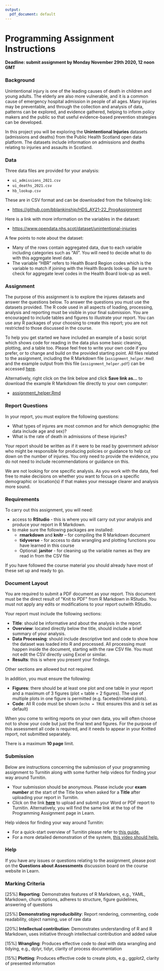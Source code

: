 ```yaml
---
output:
  pdf_document: default
---
```

# Programming Assignment Instructions

**Deadline: submit assignment by Monday November 29th 2020, 12 noon GMT**

### Background

Unintentional injury is one of the leading causes of death in children and young adults.  The elderly are also more vulnerable, and it is a common cause of emergency hospital admission in people of all ages.  Many injuries may be preventable, and through the collection and analysis of data, patterns can be explored, and evidence gathered, helping to inform policy makers and the public so that useful evidence-based prevention strategies can be developed.

In this project you will be exploring the **Unintentional Injuries** datasets (admissions and deaths) from the Public Health Scotland open data platform.  The datasets include information on admissions and deaths relating to injuries and assaults in Scotland.

### Data

Three data files are provided for your analysis: 

* `ui_admissions_2021.csv`
* `ui_deaths_2021.csv`
* `hb_lookup.csv`  

These are in CSV format and can be downloaded from the following link:

* https://github.com/bblankinship/HDS_AY21-22_ProgAssignment 

Here is a link with more information on the variables in the dataset:

* https://www.opendata.nhs.scot/dataset/unintentional-injuries

A few points to note about the dataset:

* Many of the rows contain aggregated data, due to each variable including categories such as “All”. You will need to decide what to do with this aggregate level data.
* The variable “HBR” refers to Health Board Region codes which is the variable to match if joining with the Health Boards look-up. Be sure to check for aggregate level codes in the Health Board look-up as well. 

### Assignment

The purpose of this assignment is to explore the injures datasets and answer the questions below.  To answer the questions you must use the datasets provided.  The R code used in all aspects of loading, processing, analysis and reporting must be visible in your final submission.  You are encouraged to include tables and figures to illustrate your report.  You can use any R packages of your choosing to create this report; you are not restricted to those discussed in the course.

To help you get started we have included an example of a basic script which shows code for reading in the data plus some basic cleaning, plotting, and a table too.  Please feel free to write your own code if you prefer, or to change and build on the provided starting point.  All files related to the assignment, including the R Markdown file (`assignment_helper.Rmd`) and the example output from this file (`assignment_helper.pdf`) can be accessed [here](https://github.com/bblankinship/HDS_AY21-22_ProgAssignment).  

Alternatively, right click on the link below and click **Save link as...** to download the example R Markdown file directly to your own computer:

* [assignment_helper.Rmd](https://github.com/bblankinship/HDS_AY21-22_ProgAssignment/blob/main/assignment_helper.Rmd)

### Report Questions

In your report, you must explore the following questions:

* What types of injures are most common and for which demographic (the data include age and sex)?
* What is the rate of death in admissions of these injuries?

Your report should be written as if it were to be read by government advisor who might be responsible for producing policies or guidance to help cut down on the number of injuries.  You only need to provide the evidence, you do not need to include recommendations or guidance on this.

We are not looking for one specific analysis.  As you work with the data, feel free to make decisions on whether you want to focus on a specific demographic or location(s) if that makes your message clearer and analysis more sound. 

### Requirements

To carry out this assignment, you will need:

* access to **RStudio** - this is where you will carry out your analysis and produce your report in R Markdown.
* to make sure the following packages are installed: 
    + **rmarkdown** and **knitr** – for compiling the R Markdown document
    + **tidyverse** - for access to data wrangling and plotting functions you have learned in this course
    + Optional: **janitor** - for cleaning up the variable names as they are read in from the CSV file
    
If you have followed the course material you should already have most of these set up and ready to go.

### Document Layout

You are required to submit a PDF document as your report. This document must be the direct result of "Knit to PDF" from R Markdown in RStudio. You must not apply any edits or modifications to your report outwith RStudio.

Your report must include the following sections:

* **Title**: should be informative and about the analysis in the report.
* **Overview**: located directly below the title, should include a brief summary of your analysis.
* **Data Processing**: should include descriptive text and code to show how the dataset was loaded into R and processed.  All processing must happen inside the document, starting with the raw CSV file. You must not edit the CSV directly using Excel or similar. 
* **Results**: this is where you present your findings.

Other sections are allowed but not required.

In addition, you must ensure the following:

* **Figures**: there should be at least one plot and one table in your report and a maximum of 3 figures (plot + table = 2 figures). The use of multiple plots in one figure is permitted (e.g. faceted/related plots).
* **Code**: All R code must be shown (`echo = TRUE` ensures this and is set as default) 

When you come to writing reports on your own data, you will often choose not to show your code but just the final text and figures. For the purpose of this assessment all code is required, and it needs to appear in your Knitted report, not submitted separately.

There is a maximum **10 page** limit. 

### Submission

Below are instructions concerning the submission of your programming assignment to Turnitin along with some further help videos for finding your way around Turnitin.

* Your submission should be anonymous. Please include your **exam number** at the start of the Title box when asked for a **Title** after uploading your report in Turnitin.
* Click on the link [**here**](https://www.learn.ed.ac.uk/webapps/turn-plgnhndl-BB5d1b15b77a8ac/links/submit.jsp?course_id=_86188_1&content_id=_6316104_1&orig_id=_6316104_1) to upload and submit your Word or PDF report to Turnitin.  Alternatively, you will find the same link at the top of the Programming Assignment page in Learn.

Help videos for finding your way around Turnitin:

* For a quick-start overview of Turnitin please refer to [this guide.](https://help.turnitin.com/feedback-studio/turnitin-website/student/quickstart.htm)
* For a more detailed demonstration of the system, [this video should help.](https://media.ed.ac.uk/media/Turnitin%20Assignment%20Submission/1_bm0ygpjb)

### Help

If you have any issues or questions relating to the assignment, please post on the **Questions about Assessments** discussion board on the course website in Learn.

### Marking Criteria

[25%] **Reporting**: Demonstrates features of R Markdown, e.g., YAML, Markdown, chunk options, adheres to structure, figure guidelines, answering of questions

[25%] **Demonstrating reproducibility**: Report rendering, commenting, code readability, object naming, use of raw data

[20%] **Intellectual contribution**: Demonstrates understanding of R and R Markdown, uses initiative through intellectual contribution and added value

[15%] **Wrangling**: Produces effective code to deal with data wrangling and tidying, e.g., dplyr, tidyr, clarity of process documentation

[15%] **Plotting**: Produces effective code to create plots, e.g., ggplot2, clarity of presented information
